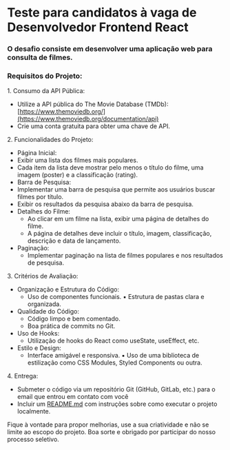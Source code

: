 # Teste para candidatos à vaga de Desenvolvedor Frontend React

### O desafio consiste em desenvolver uma aplicação web para consulta de filmes.

### Requisitos do Projeto:

1.⁠ ⁠Consumo da API Pública:
- Utilize a API pública do The Movie Database (TMDb): [https://www.themoviedb.org/](https://www.themoviedb.org/documentation/api)
- Crie uma conta gratuita para obter uma chave de API.

2.⁠ ⁠Funcionalidades do Projeto: 
- Página Inicial:
 - Exibir uma lista dos filmes mais populares.
 - Cada item da lista deve mostrar pelo menos o título do filme, uma imagem (poster) e a classificação (rating).
- Barra de Pesquisa:
 - Implementar uma barra de pesquisa que permite aos usuários buscar filmes por título.
 - Exibir os resultados da pesquisa abaixo da barra de pesquisa.
- Detalhes do Filme:
  - Ao clicar em um filme na lista, exibir uma página de detalhes do filme.
  - A página de detalhes deve incluir o título, imagem, classificação, descrição e data de lançamento.
- Paginação:
  - Implementar paginação na lista de filmes populares e nos resultados de pesquisa.

3.⁠ ⁠Critérios de Avaliação:
- Organização e Estrutura do Código:
  - Uso de componentes funcionais. ▪ Estrutura de pastas clara e organizada.
- Qualidade do Código:
  - Código limpo e bem comentado.
  - Boa prática de commits no Git.
- Uso de Hooks:
  - Utilização de hooks do React como useState, useEffect, etc.
- Estilo e Design:
  - Interface amigável e responsiva. ▪ Uso de uma biblioteca de estilização como CSS Modules, Styled Components ou outra.

4.⁠ ⁠Entrega:
- Submeter o código via um repositório Git (GitHub, GitLab, etc.) para o email que entrou em contato com você
- Incluir um [README.md](http://readme.md/) com instruções sobre como executar o projeto localmente.


Fique à vontade para propor melhorias, use a sua criatividade e não se limite ao escopo do projeto. Boa sorte e obrigado por participar do nosso processo seletivo.
